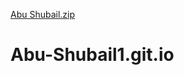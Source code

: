 [Abu Shubail.zip](https://github.com/user-attachments/files/22356966/Abu.Shubail.zip)
# Abu-Shubail1.git.io
